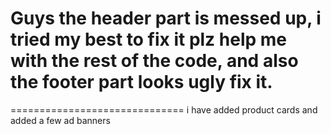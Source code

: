 

Guys the header part is messed up, i tried my best to fix it plz help me with the rest of the code, 
and also the footer part looks ugly fix it.
=======
==============================
i have added product cards and added a few ad banners



